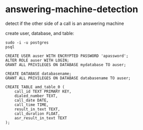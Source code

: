 # answering-machine-detection
detect if the other side of a call is an answering machine


create user, database, and table:

```
sudo -i -u postgres
psql

CREATE USER auser WITH ENCRYPTED PASSWORD 'apassword';
ALTER ROLE auser WITH LOGIN;
GRANT ALL PRIVILEGES ON DATABASE mydatabase TO auser;

CREATE DATABASE databasename;
GRANT ALL PRIVILEGES ON DATABASE databasename TO auser;

CREATE TABLE amd_table_0 (
    call_id TEXT PRIMARY KEY,
    dialed_number TEXT,
    call_date DATE,
    call_time TIME,
    result_in_text TEXT,
    call_duration FLOAT,
    asr_result_in_text TEXT
);
```
